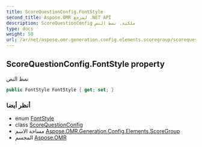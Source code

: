 ```yaml
---
title: ScoreQuestionConfig.FontStyle
second_title: Aspose.OMR لمرجع .NET API
description: ScoreQuestionConfig ملكية. نمط النص
type: docs
weight: 50
url: /ar/net/aspose.omr.generation.config.elements.scoregroup/scorequestionconfig/fontstyle/
---
```

## ScoreQuestionConfig.FontStyle property

نمط النص

```csharp
public FontStyle FontStyle { get; set; }
```

### أنظر أيضا

* enum [FontStyle](../../../aspose.omr.generation/fontstyle/)
* class [ScoreQuestionConfig](../)
* مساحة الاسم [Aspose.OMR.Generation.Config.Elements.ScoreGroup](../../scorequestionconfig/)
* المجسم [Aspose.OMR](../../../)


